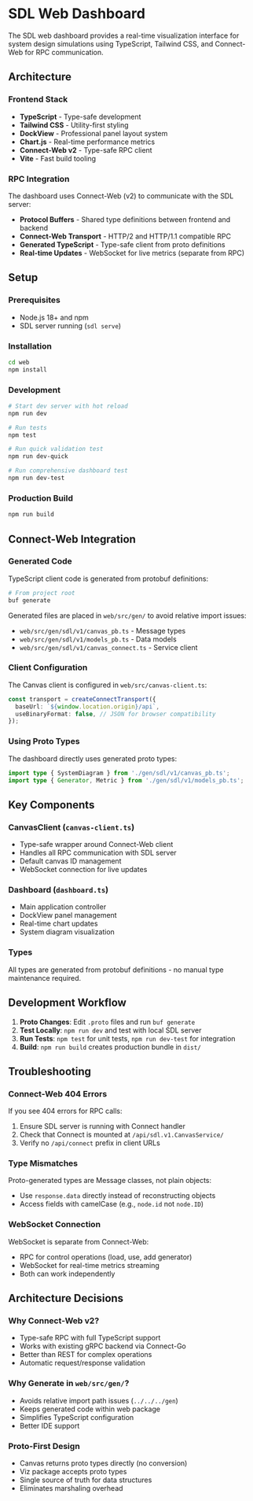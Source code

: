 # SDL Web Dashboard

The SDL web dashboard provides a real-time visualization interface for system design simulations using TypeScript, Tailwind CSS, and Connect-Web for RPC communication.

## Architecture

### Frontend Stack
- **TypeScript** - Type-safe development
- **Tailwind CSS** - Utility-first styling
- **DockView** - Professional panel layout system
- **Chart.js** - Real-time performance metrics
- **Connect-Web v2** - Type-safe RPC client
- **Vite** - Fast build tooling

### RPC Integration
The dashboard uses Connect-Web (v2) to communicate with the SDL server:

- **Protocol Buffers** - Shared type definitions between frontend and backend
- **Connect-Web Transport** - HTTP/2 and HTTP/1.1 compatible RPC
- **Generated TypeScript** - Type-safe client from proto definitions
- **Real-time Updates** - WebSocket for live metrics (separate from RPC)

## Setup

### Prerequisites
- Node.js 18+ and npm
- SDL server running (`sdl serve`)

### Installation
```bash
cd web
npm install
```

### Development
```bash
# Start dev server with hot reload
npm run dev

# Run tests
npm test

# Run quick validation test
npm run dev-quick

# Run comprehensive dashboard test
npm run dev-test
```

### Production Build
```bash
npm run build
```

## Connect-Web Integration

### Generated Code
TypeScript client code is generated from protobuf definitions:

```bash
# From project root
buf generate
```

Generated files are placed in `web/src/gen/` to avoid relative import issues:
- `web/src/gen/sdl/v1/canvas_pb.ts` - Message types
- `web/src/gen/sdl/v1/models_pb.ts` - Data models
- `web/src/gen/sdl/v1/canvas_connect.ts` - Service client

### Client Configuration
The Canvas client is configured in `web/src/canvas-client.ts`:

```typescript
const transport = createConnectTransport({
  baseUrl: `${window.location.origin}/api`,
  useBinaryFormat: false, // JSON for browser compatibility
});
```

### Using Proto Types
The dashboard directly uses generated proto types:

```typescript
import type { SystemDiagram } from './gen/sdl/v1/canvas_pb.ts';
import type { Generator, Metric } from './gen/sdl/v1/models_pb.ts';
```

## Key Components

### CanvasClient (`canvas-client.ts`)
- Type-safe wrapper around Connect-Web client
- Handles all RPC communication with SDL server
- Default canvas ID management
- WebSocket connection for live updates

### Dashboard (`dashboard.ts`)
- Main application controller
- DockView panel management
- Real-time chart updates
- System diagram visualization

### Types
All types are generated from protobuf definitions - no manual type maintenance required.

## Development Workflow

1. **Proto Changes**: Edit `.proto` files and run `buf generate`
2. **Test Locally**: `npm run dev` and test with local SDL server
3. **Run Tests**: `npm test` for unit tests, `npm run dev-test` for integration
4. **Build**: `npm run build` creates production bundle in `dist/`

## Troubleshooting

### Connect-Web 404 Errors
If you see 404 errors for RPC calls:
1. Ensure SDL server is running with Connect handler
2. Check that Connect is mounted at `/api/sdl.v1.CanvasService/`
3. Verify no `/api/connect` prefix in client URLs

### Type Mismatches
Proto-generated types are Message classes, not plain objects:
- Use `response.data` directly instead of reconstructing objects
- Access fields with camelCase (e.g., `node.id` not `node.ID`)

### WebSocket Connection
WebSocket is separate from Connect-Web:
- RPC for control operations (load, use, add generator)
- WebSocket for real-time metrics streaming
- Both can work independently

## Architecture Decisions

### Why Connect-Web v2?
- Type-safe RPC with full TypeScript support
- Works with existing gRPC backend via Connect-Go
- Better than REST for complex operations
- Automatic request/response validation

### Why Generate in `web/src/gen/`?
- Avoids relative import path issues (`../../../gen`)
- Keeps generated code within web package
- Simplifies TypeScript configuration
- Better IDE support

### Proto-First Design
- Canvas returns proto types directly (no conversion)
- Viz package accepts proto types
- Single source of truth for data structures
- Eliminates marshaling overhead